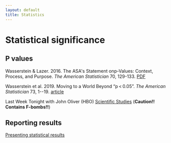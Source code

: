 ```yaml
---
layout: default
title: Statistics
---
```


# Statistical significance

## P values

Wasserstein & Lazer. 2016. The ASA's Statement onp-Values: Context, Process, and Purpose. *The American Statistician* 70, 129-133. [PDF](http://valjhun.fmf.uni-lj.si/~mihael/ul/ps/pdfzanimivosti/asa_pvalues.pdf)

Wasserstein et al. 2019. Moving to a World Beyond “p < 0.05”. *The American Statistician* 73, 1--19. [article](https://www.tandfonline.com/doi/full/10.1080/00031305.2019.1583913)

Last Week Tonight with John Oliver (HBO) [Scientific Studies](https://www.youtube.com/watch?v=0Rnq1NpHdmw&has_verified=1) (**Caution!! Contains F-bombs!!**)


## Reporting results

[Presenting statistical results](https://scientistseessquirrel.wordpress.com/2018/10/02/presenting-statistical-results-pointers-in-scientific-writing/)
